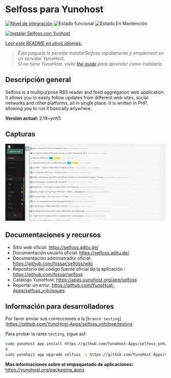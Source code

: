 <!--
Este archivo README esta generado automaticamente<https://github.com/YunoHost/apps/tree/master/tools/readme_generator>
No se debe editar a mano.
-->

# Selfoss para Yunohost

[![Nivel de integración](https://dash.yunohost.org/integration/selfoss.svg)](https://ci-apps.yunohost.org/ci/apps/selfoss/) ![Estado funcional](https://ci-apps.yunohost.org/ci/badges/selfoss.status.svg) ![Estado En Mantención](https://ci-apps.yunohost.org/ci/badges/selfoss.maintain.svg)

[![Instalar Selfoss con Yunhost](https://install-app.yunohost.org/install-with-yunohost.svg)](https://install-app.yunohost.org/?app=selfoss)

*[Leer este README en otros idiomas.](./ALL_README.md)*

> *Este paquete le permite instalarSelfoss rapidamente y simplement en un servidor YunoHost.*  
> *Si no tiene YunoHost, visita [the guide](https://yunohost.org/install) para aprender como instalarla.*

## Descripción general

Selfoss is a multipurpose RSS reader and feed aggregation web application. It allows you to easily follow updates from different web sites, social networks and other platforms, all in single place. It is written in PHP, allowing you to run it basically anywhere.


**Versión actual:** 2.19~ynh5

## Capturas

![Captura de Selfoss](./doc/screenshots/screenshot1.png)

## Documentaciones y recursos

- Sitio web oficial: <https://selfoss.aditu.de/>
- Documentación usuario oficial: <https://selfoss.aditu.de/>
- Documentación administrador oficial: <https://github.com/fossar/selfoss/wiki>
- Repositorio del código fuente oficial de la aplicación : <https://github.com/fossar/selfoss>
- Catálogo YunoHost: <https://apps.yunohost.org/app/selfoss>
- Reportar un error: <https://github.com/YunoHost-Apps/selfoss_ynh/issues>

## Información para desarrolladores

Por favor enviar sus correcciones a la [`branch testing`](https://github.com/YunoHost-Apps/selfoss_ynh/tree/testing

Para probar la rama `testing`, sigue asÍ:

```bash
sudo yunohost app install https://github.com/YunoHost-Apps/selfoss_ynh/tree/testing --debug
o
sudo yunohost app upgrade selfoss -u https://github.com/YunoHost-Apps/selfoss_ynh/tree/testing --debug
```

**Mas informaciones sobre el empaquetado de aplicaciones:** <https://yunohost.org/packaging_apps>
